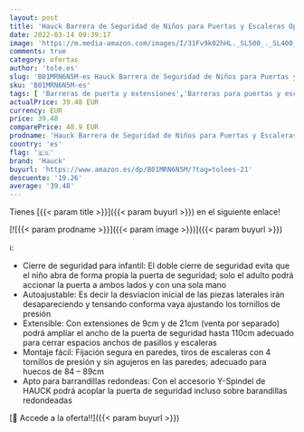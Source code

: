 ```yaml
---
layout: post
title: 'Hauck Barrera de Seguridad de Niños para Puertas y Escaleras Open N Stop Safety incl. Extension 9 cm  Sin Agujeros  84 - 89 cm  Metal  Blanco'
date: 2022-03-14 09:39:17
image: 'https://m.media-amazon.com/images/I/31Fv9k02hHL._SL500_._SL400_.jpg'
comments: true
category: ofertas
author: 'tole.es'
slug: 'B01MRN6N5M-es Hauck Barrera de Seguridad de Niños para Puertas y...'
sku: 'B01MRN6N5M-es'
tags: [ 'Barreras de puerta y extensiones','Barreras para puertas y escaleras','Bebé','Seguridad','hauck', ]
actualPrice: 39.48 EUR
currency: EUR
price: 39.48
comparePrice: 48.9 EUR
prodname: 'Hauck Barrera de Seguridad de Niños para Puertas y Escaleras Open N Stop Safety incl. Extension 9 cm  Sin Agujeros  84 - 89 cm  Metal  Blanco'
country: 'es'
flag: '🇪🇸'
brand: 'Hauck'
buyurl: 'https://www.amazon.es/dp/B01MRN6N5M/?tag=tolees-21'
descuento: '19.26'
average: '39.48'
---
```


Tienes [{{< param title >}}]({{< param buyurl >}}) en el siguiente enlace!

[![{{< param prodname >}}]({{< param image >}})]({{< param buyurl >}})

ℹ️:

- Cierre de seguridad para infantil: El doble cierre de seguridad evita que el niño abra de forma propia la puerta de seguridad; solo el adulto podrá accionar la puerta a ambos lados y con una sola mano
- Autoajustable: Es decir la desviacion inicial de las piezas laterales irán desapareciendo y tensando conforma vaya ajustando los tornillos de presión
- Extensible: Con extensiones de 9cm y de 21cm (venta por separado) podrá amplíar el ancho de la puerta de seguridad hasta 110cm adecuado para cerrar espacios anchos de pasillos y escaleras
- Montaje fácil: Fijación segura en paredes, tiros de escaleras con 4 tornillos de presión y sin agujeros en las paredes; adecuado para huecos de 84 – 89cm
- Apto para barrandillas redondeas: Con el accesorio Y-Spindel de HAUCK podrá acoplar la puerta de seguridad incluso sobre barandillas redondeadas

[🛒 Accede a la oferta!!]({{< param buyurl >}})
